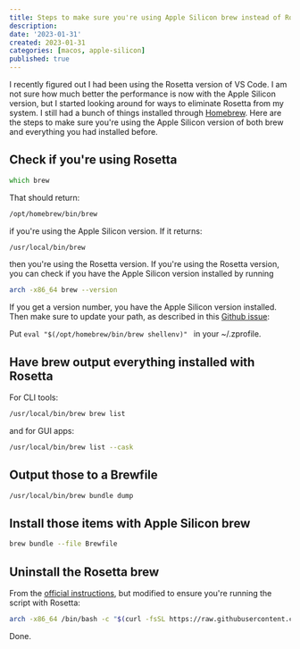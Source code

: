 ```yaml
---
title: Steps to make sure you're using Apple Silicon brew instead of Rosetta
description:
date: '2023-01-31'
created: 2023-01-31
categories: [macos, apple-silicon]
published: true
---
```


I recently figured out I had been using the Rosetta version of VS Code. I am not sure how much better the performance is now with the Apple Silicon version, but I started looking around for ways to eliminate Rosetta from my system. I still had a bunch of things installed through [Homebrew](https://brew.sh/). Here are the steps to make sure you're using the Apple Silicon version of both brew and everything you had installed before.

## Check if you're using Rosetta

```zsh
which brew
```

That should return:

```zsh
/opt/homebrew/bin/brew
```

if you're using the Apple Silicon version. If it returns:

```zsh
/usr/local/bin/brew
```

then you're using the Rosetta version. If you're using the Rosetta version, you can check if you have the Apple Silicon version installed by running

```zsh
arch -x86_64 brew --version
```

If you get a version number, you have the Apple Silicon version installed. Then make sure to update your path, as described in this [Github issue](https://github.com/Homebrew/discussions/discussions/938):

Put `eval "$(/opt/homebrew/bin/brew shellenv)" ` in your ~/.zprofile.

## Have brew output everything installed with Rosetta

For CLI tools:

```zsh
/usr/local/bin/brew brew list
```

and for GUI apps:

```zsh
/usr/local/bin/brew list --cask
```

## Output those to a Brewfile

```zsh
/usr/local/bin/brew bundle dump
```

## Install those items with Apple Silicon brew

```zsh
brew bundle --file Brewfile
```

## Uninstall the Rosetta brew

From the [official instructions](https://github.com/Homebrew/install#uninstall-homebrew), but modified to ensure you're running the script with Rosetta:

```zsh
arch -x86_64 /bin/bash -c "$(curl -fsSL https://raw.githubusercontent.com/Homebrew/install/HEAD/uninstall.sh)"
```

Done.
